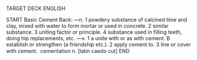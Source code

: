 TARGET DECK
ENGLISH

START
Basic
Cement
Back: —n. 1 powdery substance of calcined lime and clay, mixed with water to form mortar or used in concrete. 2 similar substance. 3 uniting factor or principle. 4 substance used in filling teeth, doing hip replacements, etc. —v. 1 a unite with or as with cement. B establish or strengthen (a friendship etc.). 2 apply cement to. 3 line or cover with cement.  cementation n. [latin caedo cut]
END
